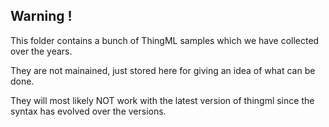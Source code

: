 ## Warning !

This folder contains a bunch of ThingML samples which we have collected over the years. 

They are not mainained, just stored here for giving an idea of what can be done.

They will most likely NOT work with the latest version of thingml since the syntax has evolved over the versions.
